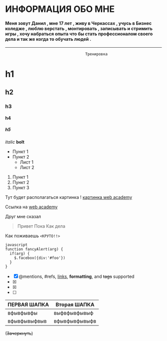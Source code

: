 
# ИНФОРМАЦИЯ ОБО МНЕ
#### Меня зовут Данил , мне 17 лет , живу в Черкассах , учусь в Бизнес коледже , люблю верстать , монтировать , записывать и стримить игры , хочу набраться опыта что бы стать профессионалом своего дела и так же когда то обучать людей . 


-------
                                        Тренировка
# h1
## h2
### h3
#### h4
##### h5

*italic*
**bolt**

* Пункт 1
* Пункт 2
  * Лист 1
  * Лист 2

1. Пункт 1
2. Пункт 2
3. Пункт 3

Тут будет располагаться картинка ! [картинка web academy](webacad.jpg)

Сcылка на [web academy](https://web-academy.com.ua)

Друг мне сказал 
>Привет 
>Пока
>Как дела

Как поживаешь
`<КРУТО!!>`

```
javascript
function fancyAlert(arg) {
  if(arg) {
    $.facebox({div:'#foo'})
  }
}
```

- [x] @mentions, #refs, [links](), **formatting**, and <del>tags</del> supported
- [x] 
- [x]
- [ ] 

ПЕРВАЯ ШАПКА | Вторая ШАПКА
-------      | -
вфывфывфы    | выфвфывфывыф
вфывфывыфвыв | вфывфывфывыфв

(~~Зачеркнуть~~)
  




